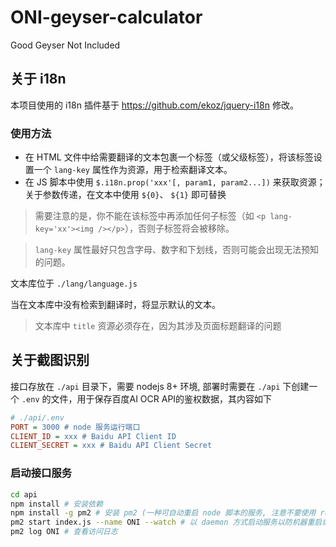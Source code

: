 # ONI-geyser-calculator

Good Geyser Not Included

## 关于 i18n

本项目使用的 i18n 插件基于 https://github.com/ekoz/jquery-i18n 修改。

### 使用方法

- 在 HTML 文件中给需要翻译的文本包裹一个标签（或父级标签），将该标签设置一个 `lang-key` 属性作为资源，用于检索翻译文本。
- 在 JS 脚本中使用 `$.i18n.prop('xxx'[, param1, param2...])` 来获取资源；  
  关于参数传递，在文本中使用 `${0}`、 `${1}` 即可替换

> 需要注意的是，你不能在该标签中再添加任何子标签（如 `<p lang-key='xx'><img /></p>`），否则子标签将会被移除。

> `lang-key` 属性最好只包含字母、数字和下划线，否则可能会出现无法预知的问题。

文本库位于 `./lang/language.js`

当在文本库中没有检索到翻译时，将显示默认的文本。

> 文本库中 `title` 资源必须存在，因为其涉及页面标题翻译的问题

## 关于截图识别

接口存放在 `./api` 目录下，需要 nodejs 8+ 环境, 部署时需要在 `./api` 下创建一个 `.env` 的文件，用于保存百度AI OCR API的鉴权数据，其内容如下

``` ini
# ./api/.env
PORT = 3000 # node 服务运行端口
CLIENT_ID = xxx # Baidu API Client ID
CLIENT_SECRET = xxx # Baidu API Client Secret

```
### 启动接口服务

``` bash
cd api
npm install # 安装依赖
npm install -g pm2 # 安装 pm2 (一种可自动重启 node 脚本的服务, 注意不要使用 root 角色执行该命令，下同)
pm2 start index.js --name ONI --watch # 以 daemon 方式启动服务以防机器重启或进程挂掉
pm2 log ONI # 查看访问日志
```

